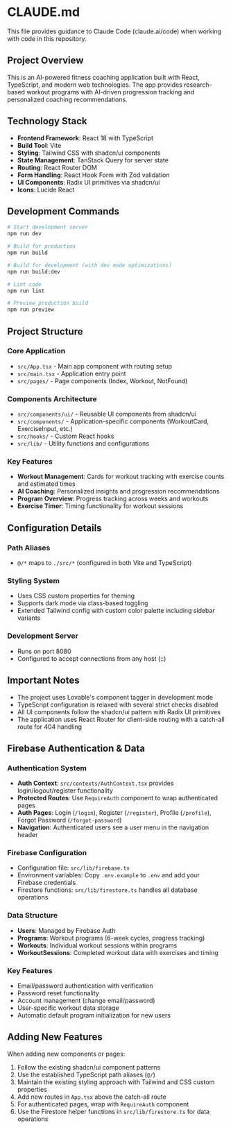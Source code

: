 # CLAUDE.md

This file provides guidance to Claude Code (claude.ai/code) when working with code in this repository.

## Project Overview

This is an AI-powered fitness coaching application built with React, TypeScript, and modern web technologies. The app provides research-based workout programs with AI-driven progression tracking and personalized coaching recommendations.

## Technology Stack

- **Frontend Framework**: React 18 with TypeScript
- **Build Tool**: Vite
- **Styling**: Tailwind CSS with shadcn/ui components
- **State Management**: TanStack Query for server state
- **Routing**: React Router DOM
- **Form Handling**: React Hook Form with Zod validation
- **UI Components**: Radix UI primitives via shadcn/ui
- **Icons**: Lucide React

## Development Commands

```bash
# Start development server
npm run dev

# Build for production
npm run build

# Build for development (with dev mode optimizations)
npm run build:dev

# Lint code
npm run lint

# Preview production build
npm run preview
```

## Project Structure

### Core Application
- `src/App.tsx` - Main app component with routing setup
- `src/main.tsx` - Application entry point
- `src/pages/` - Page components (Index, Workout, NotFound)

### Components Architecture
- `src/components/ui/` - Reusable UI components from shadcn/ui
- `src/components/` - Application-specific components (WorkoutCard, ExerciseInput, etc.)
- `src/hooks/` - Custom React hooks
- `src/lib/` - Utility functions and configurations

### Key Features
- **Workout Management**: Cards for workout tracking with exercise counts and estimated times
- **AI Coaching**: Personalized insights and progression recommendations
- **Program Overview**: Progress tracking across weeks and workouts
- **Exercise Timer**: Timing functionality for workout sessions

## Configuration Details

### Path Aliases
- `@/*` maps to `./src/*` (configured in both Vite and TypeScript)

### Styling System
- Uses CSS custom properties for theming
- Supports dark mode via class-based toggling
- Extended Tailwind config with custom color palette including sidebar variants

### Development Server
- Runs on port 8080
- Configured to accept connections from any host (::)

## Important Notes

- The project uses Lovable's component tagger in development mode
- TypeScript configuration is relaxed with several strict checks disabled
- All UI components follow the shadcn/ui pattern with Radix UI primitives
- The application uses React Router for client-side routing with a catch-all route for 404 handling

## Firebase Authentication & Data

### Authentication System
- **Auth Context**: `src/contexts/AuthContext.tsx` provides login/logout/register functionality
- **Protected Routes**: Use `RequireAuth` component to wrap authenticated pages
- **Auth Pages**: Login (`/login`), Register (`/register`), Profile (`/profile`), Forgot Password (`/forgot-password`)
- **Navigation**: Authenticated users see a user menu in the navigation header

### Firebase Configuration
- Configuration file: `src/lib/firebase.ts`
- Environment variables: Copy `.env.example` to `.env` and add your Firebase credentials
- Firestore functions: `src/lib/firestore.ts` handles all database operations

### Data Structure
- **Users**: Managed by Firebase Auth
- **Programs**: Workout programs (6-week cycles, progress tracking)
- **Workouts**: Individual workout sessions within programs
- **WorkoutSessions**: Completed workout data with exercises and timing

### Key Features
- Email/password authentication with verification
- Password reset functionality
- Account management (change email/password)
- User-specific workout data storage
- Automatic default program initialization for new users

## Adding New Features

When adding new components or pages:
1. Follow the existing shadcn/ui component patterns
2. Use the established TypeScript path aliases (`@/`)
3. Maintain the existing styling approach with Tailwind and CSS custom properties
4. Add new routes in `App.tsx` above the catch-all route
5. For authenticated pages, wrap with `RequireAuth` component
6. Use the Firestore helper functions in `src/lib/firestore.ts` for data operations